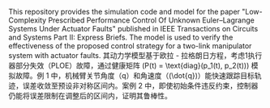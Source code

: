 This repository provides the simulation code and model for the paper "Low-Complexity Prescribed Performance Control Of Unknown Euler–Lagrange Systems Under Actuator Faults" published in IEEE Transactions on Circuits and Systems Part II: Express Briefs. The model is used to verify the effectiveness of the proposed control strategy for a two-link manipulator system with actuator faults.
其动力学模型基于欧拉 - 拉格朗日方程，考虑1执行器部分失效（PLOE）故障，通过健康矩阵 \(P(t) = \text{diag}(p_1(t), p_2(t))\) 模拟故障。例 1 中，机械臂关节角度（q）和角速度（\(\dot{q}\)）能快速跟踪目标轨迹，误差收敛至预设非对称区间内。案例 2 中，即使初始条件违反约束，控制器仍能将误差限制在调整后的区间内，证明其鲁棒性。
